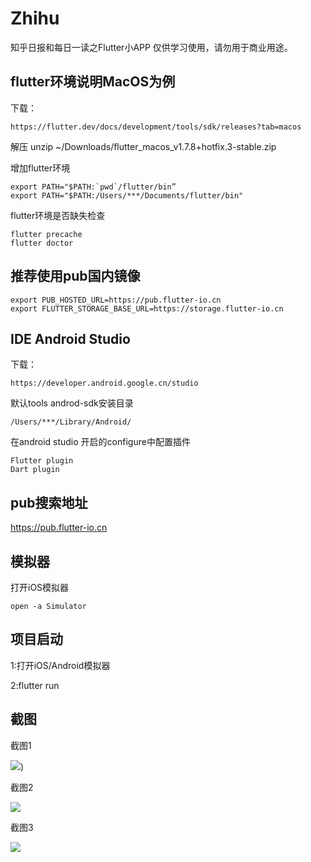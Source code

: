 # Zhihu
知乎日报和每日一读之Flutter小APP
仅供学习使用，请勿用于商业用途。

## flutter环境说明MacOS为例
下载：
```
https://flutter.dev/docs/development/tools/sdk/releases?tab=macos
```
解压
unzip ~/Downloads/flutter_macos_v1.7.8+hotfix.3-stable.zip

增加flutter环境
```
export PATH="$PATH:`pwd`/flutter/bin”
export PATH="$PATH:/Users/***/Documents/flutter/bin"
```

flutter环境是否缺失检查
```
flutter precache
flutter doctor
```

## 推荐使用pub国内镜像
```
export PUB_HOSTED_URL=https://pub.flutter-io.cn
export FLUTTER_STORAGE_BASE_URL=https://storage.flutter-io.cn
```

## IDE Android Studio
下载：
```
https://developer.android.google.cn/studio
```

默认tools androd-sdk安装目录
```
/Users/***/Library/Android/
```
在android studio 开启的configure中配置插件
```
Flutter plugin
Dart plugin
```



## pub搜索地址
https://pub.flutter-io.cn




## 模拟器
打开iOS模拟器
```
open -a Simulator
```


## 项目启动
1:打开iOS/Android模拟器

2:flutter run

## 截图


截图1

![](https://github.com/yky138495/HistoryToday/blob/master/screenshot/Simulator%20Screen%20Shot%20-%20iPhone%20X%CA%80%20-%202019-09-17%20at%2016.45.38.png?raw=true))



截图2

![](https://github.com/yky138495/HistoryToday/blob/master/screenshot/Simulator%20Screen%20Shot%20-%20iPhone%20X%CA%80%20-%202019-09-17%20at%2016.45.40.png?raw=true)



截图3

![](https://github.com/yky138495/HistoryToday/blob/master/screenshot/Simulator%20Screen%20Shot%20-%20iPhone%20X%CA%80%20-%202019-09-17%20at%2016.45.42.png?raw=true)

